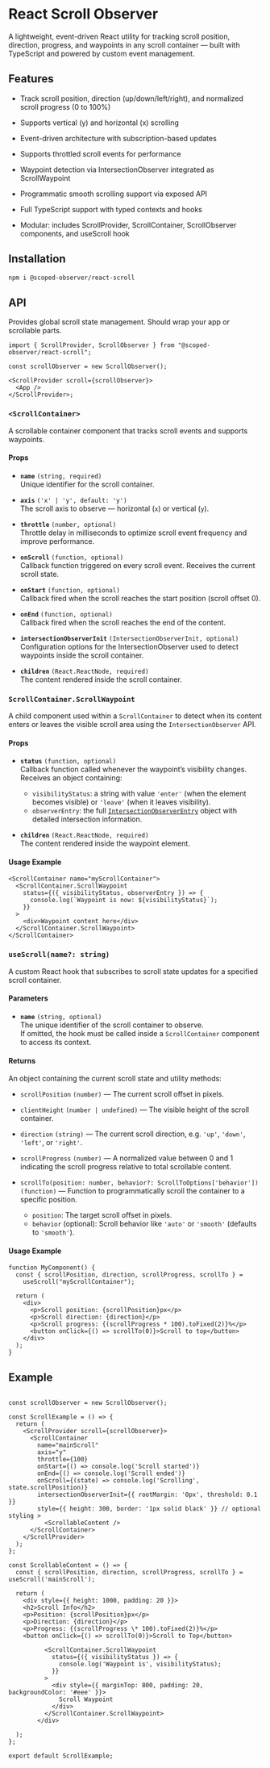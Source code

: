 # React Scroll Observer

A lightweight, event-driven React utility for tracking scroll position, direction, progress, and waypoints in any scroll container — built with TypeScript and powered by custom event management.

## Features

- Track scroll position, direction (up/down/left/right), and normalized scroll progress (0 to 100%)

- Supports vertical (y) and horizontal (x) scrolling

- Event-driven architecture with subscription-based updates

- Supports throttled scroll events for performance

- Waypoint detection via IntersectionObserver integrated as ScrollWaypoint

- Programmatic smooth scrolling support via exposed API

- Full TypeScript support with typed contexts and hooks

- Modular: includes ScrollProvider, ScrollContainer, ScrollObserver components, and useScroll hook

## Installation

```bash
npm i @scoped-observer/react-scroll
```

## API

<ScrollProvider scroll={scrollObserverInstance}>

Provides global scroll state management. Should wrap your app or scrollable parts.

```
import { ScrollProvider, ScrollObserver } from "@scoped-observer/react-scroll";

const scrollObserver = new ScrollObserver();

<ScrollProvider scroll={scrollObserver}>
  <App />
</ScrollProvider>;
```

### `<ScrollContainer>`

A scrollable container component that tracks scroll events and supports waypoints.

#### Props

- **`name`** `(string, required)`  
  Unique identifier for the scroll container.

- **`axis`** `('x' | 'y', default: 'y')`  
  The scroll axis to observe — horizontal (`x`) or vertical (`y`).

- **`throttle`** `(number, optional)`  
  Throttle delay in milliseconds to optimize scroll event frequency and improve performance.

- **`onScroll`** `(function, optional)`  
  Callback function triggered on every scroll event. Receives the current scroll state.

- **`onStart`** `(function, optional)`  
  Callback fired when the scroll reaches the start position (scroll offset 0).

- **`onEnd`** `(function, optional)`  
  Callback fired when the scroll reaches the end of the content.

- **`intersectionObserverInit`** `(IntersectionObserverInit, optional)`  
  Configuration options for the IntersectionObserver used to detect waypoints inside the scroll container.

- **`children`** `(React.ReactNode, required)`  
  The content rendered inside the scroll container.

### `ScrollContainer.ScrollWaypoint`

A child component used within a `ScrollContainer` to detect when its content enters or leaves the visible scroll area using the `IntersectionObserver` API.

#### Props

- **`status`** `(function, optional)`  
  Callback function called whenever the waypoint’s visibility changes.  
  Receives an object containing:

  - `visibilityStatus`: a string with value `'enter'` (when the element becomes visible) or `'leave'` (when it leaves visibility).
  - `observerEntry`: the full [`IntersectionObserverEntry`](https://developer.mozilla.org/en-US/docs/Web/API/IntersectionObserverEntry) object with detailed intersection information.

- **`children`** `(React.ReactNode, required)`  
  The content rendered inside the waypoint element.

#### Usage Example

```tsx
<ScrollContainer name="myScrollContainer">
  <ScrollContainer.ScrollWaypoint
    status={({ visibilityStatus, observerEntry }) => {
      console.log(`Waypoint is now: ${visibilityStatus}`);
    }}
  >
    <div>Waypoint content here</div>
  </ScrollContainer.ScrollWaypoint>
</ScrollContainer>
```

### `useScroll(name?: string)`

A custom React hook that subscribes to scroll state updates for a specified scroll container.

#### Parameters

- **`name`** `(string, optional)`  
  The unique identifier of the scroll container to observe.  
  If omitted, the hook must be called inside a `ScrollContainer` component to access its context.

#### Returns

An object containing the current scroll state and utility methods:

- `scrollPosition` `(number)` — The current scroll offset in pixels.

- `clientHeight` `(number | undefined)` — The visible height of the scroll container.

- `direction` `(string)` — The current scroll direction, e.g. `'up'`, `'down'`, `'left'`, or `'right'`.

- `scrollProgress` `(number)` — A normalized value between 0 and 1 indicating the scroll progress relative to total scrollable content.

- `scrollTo(position: number, behavior?: ScrollToOptions['behavior'])` `(function)` — Function to programmatically scroll the container to a specific position.
  - `position`: The target scroll offset in pixels.
  - `behavior` (optional): Scroll behavior like `'auto'` or `'smooth'` (defaults to `'smooth'`).

#### Usage Example

```tsx
function MyComponent() {
  const { scrollPosition, direction, scrollProgress, scrollTo } =
    useScroll("myScrollContainer");

  return (
    <div>
      <p>Scroll position: {scrollPosition}px</p>
      <p>Scroll direction: {direction}</p>
      <p>Scroll progress: {(scrollProgress * 100).toFixed(2)}%</p>
      <button onClick={() => scrollTo(0)}>Scroll to top</button>
    </div>
  );
}
```

## Example

```

const scrollObserver = new ScrollObserver();

const ScrollExample = () => {
  return (
    <ScrollProvider scroll={scrollObserver}>
      <ScrollContainer
        name="mainScroll"
        axis="y"
        throttle={100}
        onStart={() => console.log('Scroll started')}
        onEnd={() => console.log('Scroll ended')}
        onScroll={(state) => console.log('Scrolling', state.scrollPosition)}
        intersectionObserverInit={{ rootMargin: '0px', threshold: 0.1 }}
        style={{ height: 300, border: '1px solid black' }} // optional styling >
          <ScrollableContent />
      </ScrollContainer>
    </ScrollProvider>
  );
};

const ScrollableContent = () => {
  const { scrollPosition, direction, scrollProgress, scrollTo } = useScroll('mainScroll');

  return (
    <div style={{ height: 1000, padding: 20 }}>
    <h2>Scroll Info</h2>
    <p>Position: {scrollPosition}px</p>
    <p>Direction: {direction}</p>
    <p>Progress: {(scrollProgress \* 100).toFixed(2)}%</p>
    <button onClick={() => scrollTo(0)}>Scroll to Top</button>

          <ScrollContainer.ScrollWaypoint
            status={({ visibilityStatus }) => {
              console.log('Waypoint is', visibilityStatus);
            }}
          >
            <div style={{ marginTop: 800, padding: 20, backgroundColor: '#eee' }}>
              Scroll Waypoint
            </div>
          </ScrollContainer.ScrollWaypoint>
        </div>

  );
};

export default ScrollExample;
```
